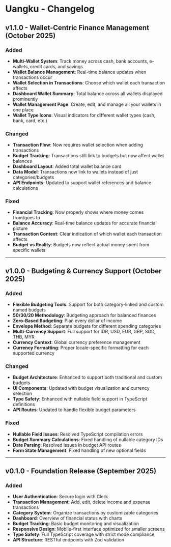 # Uangku - Changelog

## v1.1.0 - Wallet-Centric Finance Management (October 2025)

### Added
- **Multi-Wallet System**: Track money across cash, bank accounts, e-wallets, credit cards, and savings
- **Wallet Balance Management**: Real-time balance updates when transactions occur
- **Wallet Selection in Transactions**: Choose which wallet each transaction affects
- **Dashboard Wallet Summary**: Total balance across all wallets displayed prominently
- **Wallet Management Page**: Create, edit, and manage all your wallets in one place
- **Wallet Type Icons**: Visual indicators for different wallet types (cash, bank, card, etc.)

### Changed
- **Transaction Flow**: Now requires wallet selection when adding transactions
- **Budget Tracking**: Transactions still link to budgets but now affect wallet balances
- **Dashboard Layout**: Added total wallet balance card
- **Data Model**: Transactions now link to wallets instead of just categories/budgets
- **API Endpoints**: Updated to support wallet references and balance calculations

### Fixed
- **Financial Tracking**: Now properly shows where money comes from/goes to
- **Balance Accuracy**: Real-time balance updates for accurate financial picture
- **Transaction Context**: Clear indication of which wallet each transaction affects
- **Budget vs Reality**: Budgets now reflect actual money spent from specific wallets

---

## v1.0.0 - Budgeting & Currency Support (October 2025)

### Added
- **Flexible Budgeting Tools**: Support for both category-linked and custom named budgets
- **50/30/20 Methodology**: Budgeting approach for balanced finances
- **Zero-Based Budgeting**: Plan every dollar of income
- **Envelope Method**: Separate budgets for different spending categories
- **Multi-Currency Support**: Full support for IDR, USD, EUR, GBP, SGD, THB, MYR
- **Currency Context**: Global currency preference management
- **Currency Formatting**: Proper locale-specific formatting for each supported currency

### Changed
- **Budget Architecture**: Enhanced to support both traditional and custom budgets
- **UI Components**: Updated with budget visualization and currency selection
- **Type Safety**: Enhanced with nullable field support in TypeScript definitions
- **API Routes**: Updated to handle flexible budget parameters

### Fixed
- **Nullable Field Issues**: Resolved TypeScript compilation errors
- **Budget Summary Calculations**: Fixed handling of nullable category IDs
- **Date Parsing**: Resolved issues in budget API routes
- **Form State Management**: Fixed handling of new optional fields

---

## v0.1.0 - Foundation Release (September 2025)

### Added
- **User Authentication**: Secure login with Clerk
- **Transaction Management**: Add, edit, delete income and expense transactions
- **Category System**: Organize transactions by customizable categories
- **Dashboard**: Overview of financial status with charts
- **Budget Tracking**: Basic budget monitoring and visualization
- **Responsive Design**: Mobile-first interface optimized for smaller screens
- **Type Safety**: Full TypeScript coverage with strict mode compliance
- **API Structure**: RESTful endpoints with Zod validation